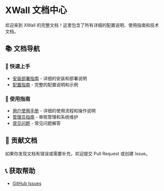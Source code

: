 # XWall 文档中心

欢迎来到 XWall 的完整文档！这里包含了所有详细的配置说明、使用指南和技术文档。

## 📚 文档导航

### 🚀 快速上手
- [安装部署指南](installation.md) - 详细的安装和部署说明
- [配置指南](configuration.md) - 完整的配置说明和示例

### 📖 使用指南
- [用户使用手册](usage.md) - 详细的使用流程和操作说明
- [管理员指南](admin-guide.md) - 审核管理和系统维护
- [常见问题](faq.md) - 常见问题解答

## 🤝 贡献文档

如果你发现文档有错误或需要补充，欢迎提交 Pull Request 或创建 Issue。

## 📞 获取帮助

- [GitHub Issues](https://github.com/lilingfengdev/XWall/issues)
